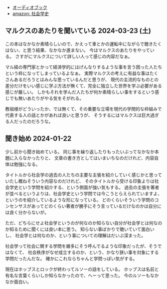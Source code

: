 - [オーディオブック](%E3%82%AA%E3%83%BC%E3%83%87%E3%82%A3%E3%82%AA%E3%83%96%E3%83%83%E3%82%AF)
- [amazon: 社会学史](https://amzn.to/3tTCRHJ)

## マルクスのあたりを聞いている 2024-03-23 (土)

この本はなかなか素晴らしいので、かえって車とかの運転中にながらで聴きたくはない、と思う結果、なかなか進まない。
今はマルクスのあたりをやっている。
さすがにマルクスについて詳しい人って感じの内容だなぁ。

マル経の専門家とかって経済学的にはげんなりするような事を言う困った人たちという枠になってしまっているよなぁ。
実際マルクスの考えに有益な事はたくさんあるだろうとはみんな思っているんだと思うが、
現代の主流的なものとの差分だけをいい感じに学ぶ方法が無くて、完全に独立した世界を学ぶ必要がある感じが厳しい。
しかもそれを学んだ人たちが何か素晴らしい事をするという感じでも無いあたりがやる気をそがれる。

教祖様がどういったか、では無くて、その重要な立場を現代の学問的な枠組みで代表する人の話とかがあれば良いと思うが、
そうするにはマルクスは巨大過ぎる人だったのだろうな。

## 聞き始め 2024-01-22

少し前から聞き始めている。
同じ事を繰り返したりもったいぶってなかなか本題に入らなかったりと、
文章の書き方としてはいまいちなのだけれど、内容自体は勉強になる。

タイトルから社会学の過去の人たちの主要な主張を紹介していく感じかと思っていたし概ねそういう内容なのだけれど、
そのタイトルから受ける印象よりは社会学史という学問を紹介する、という側面が強い気もする。
過去の主張を著者が並べるというよりは、社会学史という学問では今こうとらえられていますよ、というのを紹介しているような形になっている。
どのくらいそういう学問のコンセンサスがあってどのくらい著者が勝手にそう言っているだけなのかは自分には良く分からないが。

ただ、どちらにせよ社会学というのが何なのか知らない自分が社会学とは何なのか知るために聞くには良い本に思う。
知らない事ばかりで聴いていて面白いし、
社会学とは何なのか、という事についての理解はだいぶ深まった。

社会学って社会に関する学問を雑多にそう呼んでるような印象だったが、そうではなくて、
社会秩序がなぜ成立するのか、という、かなり狭い事を対象にする学問だったんだな。
確かにこれならちゃんと学問っぽい気がする。

現在はホッブスとロックが終わってルソーの話をしている。
ホッブスは名前と有名な言葉くらいしか知らなかったので、へーって思った。
今のルソーもなかなか面白い。